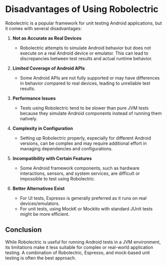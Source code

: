 # Disadvantages of Using Robolectric

Robolectric is a popular framework for unit testing Android applications, but it comes with several disadvantages:

1. **Not as Accurate as Real Devices**  
   - Robolectric attempts to simulate Android behavior but does not execute on a real Android device or emulator. This can lead to discrepancies between test results and actual runtime behavior.

2. **Limited Coverage of Android APIs**  
   - Some Android APIs are not fully supported or may have differences in behavior compared to real devices, leading to unreliable test results.

3. **Performance Issues**  
   - Tests using Robolectric tend to be slower than pure JVM tests because they simulate Android components instead of running them natively.

4. **Complexity in Configuration**  
   - Setting up Robolectric properly, especially for different Android versions, can be complex and may require additional effort in managing dependencies and configurations.

5. **Incompatibility with Certain Features**  
   - Some Android framework components, such as hardware interactions, sensors, and system services, are difficult or impossible to test using Robolectric.

6. **Better Alternatives Exist**  
   - For UI tests, Espresso is generally preferred as it runs on real devices/emulators.
   - For unit tests, using MockK or Mockito with standard JUnit tests might be more efficient.

## Conclusion
While Robolectric is useful for running Android tests in a JVM environment, its limitations make it less suitable for complex or real-world application testing. A combination of Robolectric, Espresso, and mock-based unit testing is often the best approach.
